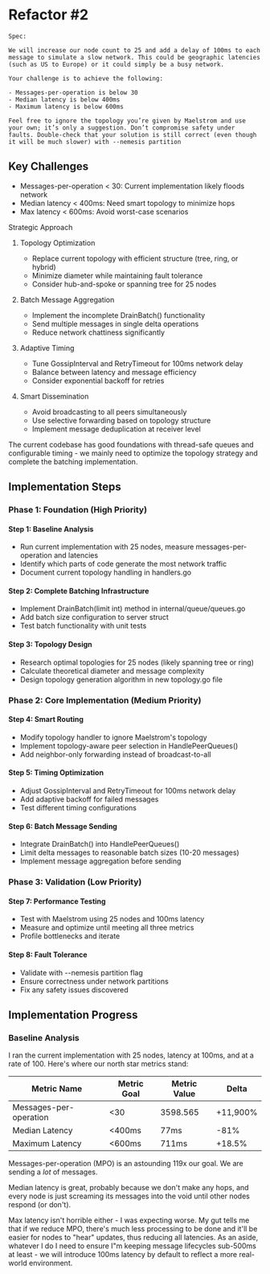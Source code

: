 # Refactor #2

```
Spec:

We will increase our node count to 25 and add a delay of 100ms to each message to simulate a slow network. This could be geographic latencies (such as US to Europe) or it could simply be a busy network.

Your challenge is to achieve the following:

- Messages-per-operation is below 30
- Median latency is below 400ms
- Maximum latency is below 600ms

Feel free to ignore the topology you’re given by Maelstrom and use your own; it’s only a suggestion. Don’t compromise safety under faults. Double-check that your solution is still correct (even though it will be much slower) with --nemesis partition
```

## Key Challenges

- Messages-per-operation < 30: Current implementation likely floods network
- Median latency < 400ms: Need smart topology to minimize hops
- Max latency < 600ms: Avoid worst-case scenarios

Strategic Approach

1. Topology Optimization
   - Replace current topology with efficient structure (tree, ring, or hybrid)
   - Minimize diameter while maintaining fault tolerance
   - Consider hub-and-spoke or spanning tree for 25 nodes

2. Batch Message Aggregation
   - Implement the incomplete DrainBatch() functionality
   - Send multiple messages in single delta operations
   - Reduce network chattiness significantly

3. Adaptive Timing
   - Tune GossipInterval and RetryTimeout for 100ms network delay
   - Balance between latency and message efficiency
   - Consider exponential backoff for retries

4. Smart Dissemination
   - Avoid broadcasting to all peers simultaneously
   - Use selective forwarding based on topology structure
   - Implement message deduplication at receiver level

The current codebase has good foundations with thread-safe queues and configurable timing - we mainly need to
optimize the topology strategy and complete the batching implementation.

## Implementation Steps

### Phase 1: Foundation (High Priority)

#### Step 1: Baseline Analysis
   - Run current implementation with 25 nodes, measure messages-per-operation and latencies
   - Identify which parts of code generate the most network traffic
   - Document current topology handling in handlers.go

#### Step 2: Complete Batching Infrastructure
   - Implement DrainBatch(limit int) method in internal/queue/queues.go
   - Add batch size configuration to server struct
   - Test batch functionality with unit tests

#### Step 3: Topology Design
   - Research optimal topologies for 25 nodes (likely spanning tree or ring)
   - Calculate theoretical diameter and message complexity
   - Design topology generation algorithm in new topology.go file

### Phase 2: Core Implementation (Medium Priority)

#### Step 4: Smart Routing
- Modify topology handler to ignore Maelstrom's topology
- Implement topology-aware peer selection in HandlePeerQueues()
- Add neighbor-only forwarding instead of broadcast-to-all

#### Step 5: Timing Optimization
- Adjust GossipInterval and RetryTimeout for 100ms network delay
- Add adaptive backoff for failed messages
- Test different timing configurations

#### Step 6: Batch Message Sending
- Integrate DrainBatch() into HandlePeerQueues()
- Limit delta messages to reasonable batch sizes (10-20 messages)
- Implement message aggregation before sending

### Phase 3: Validation (Low Priority)

#### Step 7: Performance Testing
- Test with Maelstrom using 25 nodes and 100ms latency
- Measure and optimize until meeting all three metrics
- Profile bottlenecks and iterate

#### Step 8: Fault Tolerance
- Validate with --nemesis partition flag
- Ensure correctness under network partitions
- Fix any safety issues discovered 

## Implementation Progress

### Baseline Analysis

I ran the current implementation with 25 nodes, latency at 100ms, and at a rate of 100. Here's where our north star metrics stand:

| Metric Name            | Metric Goal | Metric Value | Delta    |
| ---------------------- | ----------- | ------------ | -------- |
| Messages-per-operation | <30         | 3598.565     | +11,900% |
| Median Latency         | <400ms      | 77ms         | -81%     |
| Maximum Latency        | <600ms      | 711ms        | +18.5%   |

Messages-per-operation (MPO) is an astounding 119x our goal. We are sending a *lot* of messages. 

Median latency is great, probably because we don't make any hops, and every node is just screaming its messages into the void until other nodes respond (or don't).

Max latency isn't horrible either - I was expecting worse. My gut tells me that if we reduce MPO, there's much less processing to be done and it'll be easier for nodes to "hear" updates, thus reducing all latencies. As an aside, whatever I do I need to ensure I"m keeping message lifecycles sub-500ms at least - we will introduce 100ms latency by default to reflect a more real-world environment. 




